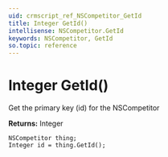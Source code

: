 ```yaml
---
uid: crmscript_ref_NSCompetitor_GetId
title: Integer GetId()
intellisense: NSCompetitor.GetId
keywords: NSCompetitor, GetId
so.topic: reference
---
```


# Integer GetId()

Get the primary key (id) for the NSCompetitor

**Returns:** Integer

```crmscript
NSCompetitor thing;
Integer id = thing.GetId();
```

